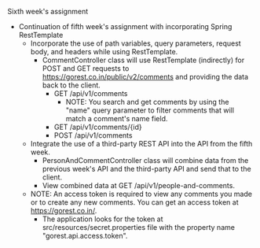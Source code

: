 Sixth week's assignment
- Continuation of fifth week's assignment with incorporating Spring RestTemplate
  - Incorporate the use of path variables, query parameters, request body, and headers while using RestTemplate.
    - CommentController class will use RestTemplate (indirectly) for POST and GET requests to https://gorest.co.in/public/v2/comments and providing the data back to the client.
      - GET /api/v1/comments
        - NOTE: You search and get comments by using the "name" query parameter to filter comments that will match a comment's name field.
      - GET /api/v1/comments/{id}
      - POST /api/v1/comments
  - Integrate the use of a third-party REST API into the API from the fifth week.
    - PersonAndCommentController class will combine data from the previous week's API and the third-party API and send that to the client.
    - View combined data at GET /api/v1/people-and-comments.
  - NOTE: An access token is required to view any comments you made or to create any new comments. You can get an access token at https://gorest.co.in/.
    - The application looks for the token at src/resources/secret.properties file with the property name "gorest.api.access.token".
